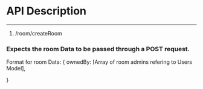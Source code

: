 # API Description

---------------------------------------------------------------------------------------------------
1. /room/createRoom

### Expects the room Data to be passed through a POST request. 
Format for room Data:
{
    ownedBy: [Array of room admins refering to Users Model],
    
}
